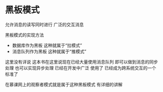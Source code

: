 # 黑板模式
允许消息的读写同时进行 广泛的交互消息

黑板模式的实现方法
 - 数据库作为黑板 这种就属于“拉模式”
 - 消息队列作为黑板 这种就属于“推模式”

 这里没有详说 这本书在这里说现在已经大量使用消息队列 即可以做到消息的同步处理 也可以实现异步处理 已经在开发中广泛
 使用了 已经成为跨系统交互的一个标准了

 在慕课网上的观察者模式就是属于这种黑板模式 有详细的讲解



